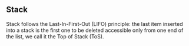 ## Stack

Stack follows the Last-In-First-Out (LIFO) principle: the last item inserted into a stack is the first one to be deleted
accessible only from one end of the list, we call it the Top of Stack (ToS).
